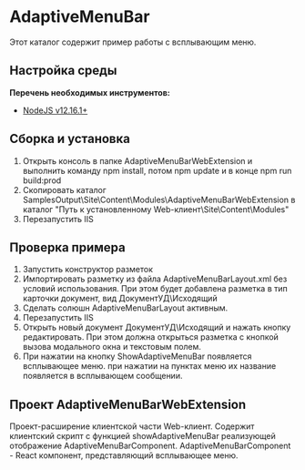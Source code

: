 ﻿# AdaptiveMenuBar

Этот каталог содержит пример работы с всплывающим меню.

## Настройка среды

**Перечень необходимых инструментов:** 
* [NodeJS v12.16.1+](https://nodejs.org/en/)

## Сборка и установка

1. Открыть консоль в папке AdaptiveMenuBarWebExtension и выполнить команду npm install, потом  npm update и в конце npm run build:prod
2. Скопировать каталог SamplesOutput\Site\Content\Modules\AdaptiveMenuBarWebExtension в каталог "Путь к установленному Web-клиент\Site\Content\Modules"
3. Перезапустить IIS

## Проверка примера

1. Запустить конструктор разметок
2. Импортировать разметку из файла AdaptiveMenuBarLayout.xml без условий использования. При этом будет добавлена разметка в тип карточки документ, вид ДокументУД\Исходящий
3. Сделать солюшн AdaptiveMenuBarLayout активным.
4. Перезапустить IIS
5. Открыть новый документ ДокументУД\Исходящий и нажать кнопку редактировать. При этом должна открыться разметка с кнопкой вызова модального окна и текстовым полем. 
6. При нажатии на кнопку ShowAdaptiveMenuBar появляется всплывающее меню. при нажатии на пунктах меню их название появляется в всплывающем сообщении.


## Проект AdaptiveMenuBarWebExtension

Проект-расширение клиентской части Web-клиент. Содержит клиентский скрипт c функцией showAdaptiveMenuBar реализующей отображение AdaptiveMenuBarComponent.
AdaptiveMenuBarComponent - React компонент, представляющий всплывающее меню.
